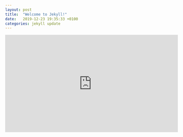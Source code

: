 ```yaml
---
layout: post
title:  "Welcome to Jekyll!"
date:   2019-12-23 19:35:33 +0100
categories: jekyll update
---
```


<iframe width="560" height="315" src="https://www.youtube.com/embed/dQw4w9WgXcQ" frameborder="0" allow="accelerometer; autoplay; encrypted-media; gyroscope; picture-in-picture" allowfullscreen></iframe>